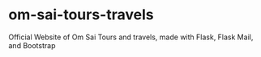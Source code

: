 # om-sai-tours-travels
Official Website of Om Sai Tours and travels, made with Flask, Flask Mail, and Bootstrap
